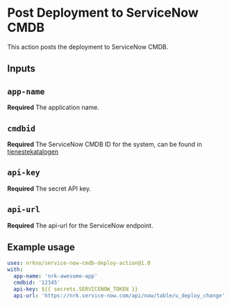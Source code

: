 # Post Deployment to ServiceNow CMDB

This action posts the deployment to ServiceNow CMDB.

## Inputs

## `app-name`

**Required** The application name.

## `cmdbid`

**Required** The ServiceNow CMDB ID for the system, can be found in [tjenestekatalogen](http://tjenestekatalogen)

## `api-key`

**Required** The secret API key.

## `api-url`

**Required** The api-url for the ServiceNow endpoint.

## Example usage

```yaml
uses: nrkno/service-now-cmdb-deploy-action@1.0
with:
  app-name: 'nrk-awesome-app'
  cmdbid: '12345'
  api-key: ${{ secrets.SERVICENOW_TOKEN }}
  api-url: 'https://nrk.service-now.com/api/now/table/u_deploy_change'
```
